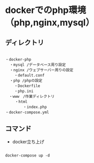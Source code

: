 # dockerでのphp環境（php,nginx,mysql）

## ディレクトリ

```

・docker-php
  ・mysql /データベース周り設定
  ・nginx /ウェブサーバー周りの設定
    ・default.conf 
  ・php /phpの設定
    ・Dockerfile
    ・php.ini
　・www　/作業ディレクトリ
 　　・html
        ・index.php
・docker-compose.yml

```


## コマンド

- docker立ち上げ

```

docker-compose up -d

```



